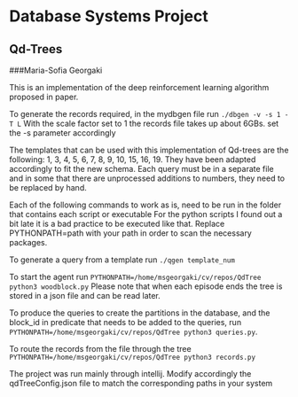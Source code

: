 # Database Systems Project
## Qd-Trees 
###Maria-Sofia Georgaki


This is an implementation of the deep reinforcement learning algorithm proposed
in paper.

To generate the records required, in the mydbgen file run ```./dbgen -v -s 1 -T L``` 
With the scale factor set to 1 the records file takes up about 6GBs. set the -s parameter accordingly

The templates that can be used with this implementation of Qd-trees are the following:
1, 3, 4, 5, 6, 7, 8, 9, 10, 15, 16, 19. They have been adapted accordingly to fit the new schema.
Each query must be in a separate file and in some that there are unprocessed additions to numbers, 
they need to be replaced by hand.


Each of the following commands to work as is, need to be run in the folder that contains each script or executable
For the python scripts I found out a bit late it is a bad practice to be executed like that.
Replace PYTHONPATH=path with your path in order to scan the necessary packages.


To generate a query from a template run  ```./qgen template_num```

To start the agent run ``PYTHONPATH=/home/msgeorgaki/cv/repos/QdTree python3 woodblock.py``
Please note that when each episode ends the tree is stored in a json file and can be read later.

To produce the queries to create the partitions in the database, and the block_id in predicate that needs to be added to the queries, run ```PYTHONPATH=/home/msgeorgaki/cv/repos/QdTree python3 queries.py```.

To route the records from the file through the tree ```PYTHONPATH=/home/msgeorgaki/cv/repos/QdTree python3 records.py```

The project was run mainly through intellij. 
Modify accordingly the qdTreeConfig.json file to match the corresponding paths in your system